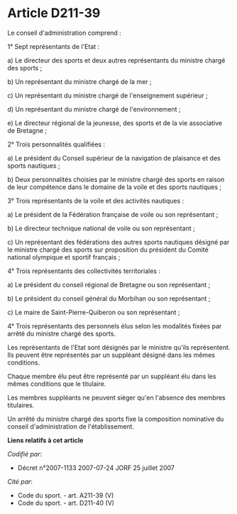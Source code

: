 # Article D211-39

Le conseil d'administration comprend :

1° Sept représentants de l'Etat :

a) Le directeur des sports et deux autres représentants du ministre chargé des sports ;

b) Un représentant du ministre chargé de la mer ;

c) Un représentant du ministre chargé de l'enseignement supérieur ;

d) Un représentant du ministre chargé de l'environnement ;

e) Le directeur régional de la jeunesse, des sports et de la vie associative de Bretagne ;

2° Trois personnalités qualifiées :

a) Le président du Conseil supérieur de la navigation de plaisance et des sports nautiques ;

b) Deux personnalités choisies par le ministre chargé des sports en raison de leur compétence dans le domaine de la voile et
des sports nautiques ;

3° Trois représentants de la voile et des activités nautiques :

a) Le président de la Fédération française de voile ou son représentant ;

b) Le directeur technique national de voile ou son représentant ;

c) Un représentant des fédérations des autres sports nautiques désigné par le ministre chargé des sports sur proposition du
président du Comité national olympique et sportif français ;

4° Trois représentants des collectivités territoriales :

a) Le président du conseil régional de Bretagne ou son représentant ;

b) Le président du conseil général du Morbihan ou son représentant ;

c) Le maire de Saint-Pierre-Quiberon ou son représentant ;

4° Trois représentants des personnels élus selon les modalités fixées par arrêté du ministre chargé des sports.

Les représentants de l'Etat sont désignés par le ministre qu'ils représentent. Ils peuvent être représentés par un suppléant
désigné dans les mêmes conditions.

Chaque membre élu peut être représenté par un suppléant élu dans les mêmes conditions que le titulaire.

Les membres suppléants ne peuvent siéger qu'en l'absence des membres titulaires.

Un arrêté du ministre chargé des sports fixe la composition nominative du conseil d'administration de l'établissement.

**Liens relatifs à cet article**

_Codifié par_:

  - Décret n°2007-1133 2007-07-24 JORF 25 juillet 2007

_Cité par_:

  - Code du sport. - art. A211-39 (V)
  - Code du sport. - art. D211-40 (V)
